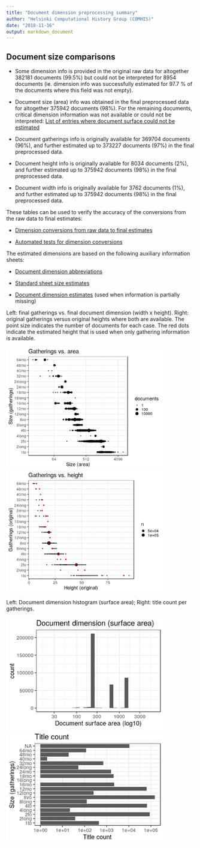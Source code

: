 ```yaml
---
title: "Document dimension preprocessing summary"
author: "Helsinki Computational History Group (COMHIS)"
date: "2018-11-16"
output: markdown_document
---
```




## Document size comparisons

  * Some dimension info is provided in the original raw data for altogether 382181 documents (99.5%) but could not be interpreted for 8954 documents (ie. dimension info was successfully estimated for 97.7 % of the documents where this field was not empty).

  * Document size (area) info was obtained in the final preprocessed data for altogether 375942 documents (98%). For the remaining documents, critical dimension information was not available or could not be interpreted: [List of entries where document surface could not be estimated](physical_dimension_incomplete.csv)

  * Document gatherings info is originally available for 369704 documents (96%), and further estimated up to 373227 documents (97%) in the final preprocessed data.

  * Document height info is originally available for 8034 documents (2%), and further estimated up to 375942 documents (98%) in the final preprocessed data.

  * Document width info is originally available for 3762 documents (1%), and further estimated up to 375942 documents (98%) in the final preprocessed data.


These tables can be used to verify the accuracy of the conversions from the raw data to final estimates:

  * [Dimension conversions from raw data to final estimates](conversions_physical_dimension.csv)

  * [Automated tests for dimension conversions](https://github.com/COMHIS/bibliographica/blob/master/inst/extdata/tests_dimension_polish.csv)



The estimated dimensions are based on the following auxiliary information sheets:

  * [Document dimension abbreviations](https://github.com/COMHIS/bibliographica/blob/master/inst/extdata/document_size_abbreviations.csv)

  * [Standard sheet size estimates](https://github.com/COMHIS/bibliographica/blob/master/inst/extdata/sheetsizes.csv)

  * [Document dimension estimates](https://github.com/COMHIS/bibliographica/blob/master/inst/extdata/documentdimensions.csv) (used when information is partially missing)


<!--[Discarded dimension info](dimensions_discarded.csv)-->

Left: final gatherings vs. final document dimension (width x height). Right: original gatherings versus original heights where both are available. The point size indicates the number of documents for each case. The red dots indicate the estimated height that is used when only gathering information is available. 

<img src="output.tables/figure/summary-1.png" title="plot of chunk summary" alt="plot of chunk summary" width="420px" /><img src="output.tables/figure/summary-2.png" title="plot of chunk summary" alt="plot of chunk summary" width="420px" />


Left: Document dimension histogram (surface area);
Right: title count per gatherings.

<img src="output.tables/figure/sizes-1.png" title="plot of chunk sizes" alt="plot of chunk sizes" width="420px" /><img src="output.tables/figure/sizes-2.png" title="plot of chunk sizes" alt="plot of chunk sizes" width="420px" />



<!--

### Gatherings timelines



Popularity of different document sizes over time. Left: absolute title
counts. Right: relative title counts. Gatherings with less than `r
nmin` documents at every decade are excluded:


```
## Error in `$<-.data.frame`(`*tmp*`, publication_time, value = numeric(0)): replacement has 0 rows, data has 373227
```

```
## Error in print(res$plot): object 'res' not found
```

```
## Error in `$<-.data.frame`(`*tmp*`, "publication_time", value = numeric(0)): replacement has 0 rows, data has 373227
```

```
## Error in print(res$plot): object 'res' not found
```


## Average document dimensions 

Here we use the original data only:


```
## Error in .f(.x[[i]], ...): object 'publication_decade' not found
```

```
## Error in grouped_df_impl(data, unname(vars), drop): Column `publication_decade` is unknown
```

```
## Error in FUN(X[[i]], ...): object 'publication_decade' not found
```

![plot of chunk avedimstime](output.tables/figure/avedimstime-1.png)




Only the most frequently occurring gatherings are listed here:


|gatherings.original | mean.width| median.width| mean.height| median.height|   n|
|:-------------------|----------:|------------:|-----------:|-------------:|---:|
|1to                 |      28.81|        28.81|       41.17|         41.17|  18|
|2fo                 |      20.28|        20.28|       37.51|         37.51| 598|
|4to                 |      18.43|        18.43|       21.31|         21.31| 427|
|8vo                 |      16.50|        16.50|       19.51|         19.51| 633|
|12mo                |      11.50|        11.50|       15.69|         15.69| 104|

-->

